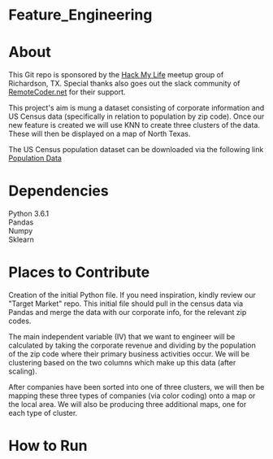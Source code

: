 # Feature_Engineering

About
=====
This Git repo is sponsored by the [Hack My Life](https://meetup.com/hack-my-life/) meetup group of Richardson, TX. Special thanks also goes out the slack community of [RemoteCoder.net](http://www.remotecoder.net) for their support. 

This project's aim is mung a dataset consisting of corporate information and US Census data (specifically in relation to population by zip code). Once our new feature is created we will use KNN to create three clusters of the data. These will then be displayed on a map of North Texas. 

The US Census population dataset can be downloaded via the following link [Population Data](https://catalog.data.gov/dataset/2010-census-populations-by-zip-code/resource/2f420e98-e3f8-4777-9a83-ce1fdd00e7b4)

Dependencies
============
Python 3.6.1  
Pandas  
Numpy  
Sklearn  

Places to Contribute
====================
Creation of the initial Python file. If you need inspiration, kindly review our "Target Market" repo. This initial file should pull in the census data via Pandas and merge the data with our corporate info, for the relevant zip codes. 

The main independent variable (IV) that we want to engineer will be calculated by taking the corporate revenue and dividing by the population of the zip code where their primary business activities occur. We will be clustering based on the two columns which make up this data (after scaling).

After companies have been sorted into one of three clusters, we will then be mapping these three types of companies (via color coding) onto a map or the local area. We will also be producing three additional maps, one for each type of cluster.

How to Run
============
<python file yet to be created>

